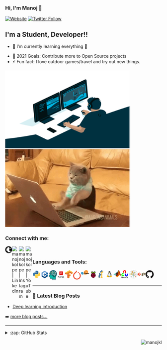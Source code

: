 ### Hi, I'm Manoj 👋

[![Website](https://img.shields.io/website?down_color=yellow&down_message=under%20construction&url=http%3A%2F%2Fmanojkolpe.mystrikingly.com%2F)](http://manojkolpe.mystrikingly.com/)
[![Twitter Follow](https://img.shields.io/twitter/follow/manojkolpe?style=social)](https://twitter.com/manojkolpe?s=08)

## I'm a Student, Developer!!

<!-- - 🔭 I just launched my first course: [Become A VS Code SuperHero!][course]! -->
- 🌱 I’m currently learning everything 🤣
<!-- - 👯 I’m looking to collaborate with other content creators -->
- 🥅 2021 Goals: Contribute more to Open Source projects
- ⚡ Fun fact: I love outdoor games/travel and try out new things.

<img src="https://github.com/Manojkl/Manojkl/blob/main/code.gif" width="400" height="250" /><img src="https://github.com/Manojkl/Manojkl/blob/main/cat_code.gif" width="400" height="250"/>

<!-- ### Spotify Playing 🎧

[<img src="https://now-playing-codestackr.vercel.app/api/spotify-playing" alt="codeSTACKr Spotify Playing" width="350" />](https://open.spotify.com/user/swyqyimdc12jajde4vpwd2x1b) -->

### Connect with me:

[<img align="left" alt="manojkolpe.mystrikingly.com" width="22px" src="https://raw.githubusercontent.com/iconic/open-iconic/master/svg/globe.svg" />][website]
[<img align="left" alt="manojkolpe | LinkedIn" width="22px" src="https://cdn.jsdelivr.net/npm/simple-icons@v3/icons/linkedin.svg" />][linkedin]
[<img align="left" alt="manojkolpe | Instagram" width="22px" src="https://cdn.jsdelivr.net/npm/simple-icons@v3/icons/instagram.svg" />][instagram]
[<img align="left" alt="manojkolpe | YouTube" width="22px" src="https://cdn.jsdelivr.net/npm/simple-icons@v3/icons/youtube.svg" />][youtube]
<!-- [<img align="left" alt="codeSTACKr | Twitter" width="22px" src="https://cdn.jsdelivr.net/npm/simple-icons@v3/icons/twitter.svg" />][twitter] -->


<br />

### Languages and Tools:

[<img align="left" alt="Python" width="26px" src="https://github.com/Manojkl/Manojkl/blob/main/python.png" />][python]
[<img align="left" alt="CPP" width="26px" src="https://github.com/Manojkl/Manojkl/blob/main/cpp.png" />][CPP]
[<img align="left" alt="AI" width="26px" src="https://github.com/Manojkl/Manojkl/blob/main/ai.png" />][AI]
[<img align="left" alt="AI" width="26px" src="https://github.com/Manojkl/Manojkl/blob/main/keras.png" />][KERAS]
[<img align="left" alt="AI" width="26px" src="https://github.com/Manojkl/Manojkl/blob/main/tensorflow.png" />][TENSORFLOW]
[<img align="left" alt="AI" width="26px" src="https://github.com/Manojkl/Manojkl/blob/main/torch.png" />][TORCH]
[<img align="left" alt="AI" width="26px" src="https://github.com/Manojkl/Manojkl/blob/main/scikit.png" />][SCIKIT]
[<img align="left" alt="AI" width="26px" src="https://github.com/Manojkl/Manojkl/blob/main/raspberrypi.png" />][RASPBERRYPI]
[<img align="left" alt="AI" width="26px" src="https://github.com/Manojkl/Manojkl/blob/main/pandas.jpg" />][PANDAS]
[<img align="left" alt="AI" width="26px" src="https://github.com/Manojkl/Manojkl/blob/main/linux.png" />][LINUX]
[<img align="left" alt="AI" width="26px" src="https://github.com/Manojkl/Manojkl/blob/main/matlab.jpg" />][MATLAB]
[<img align="left" alt="AI" width="26px" src="https://github.com/Manojkl/Manojkl/blob/main/opencv.png" />][OPENCV]
[<img align="left" alt="AI" width="26px" src="https://github.com/Manojkl/Manojkl/blob/main/matplotlib.png" />][MATPLOTLIB]

<!-- [<img align="left" alt="Visual Studio Code" width="26px" src="https://raw.githubusercontent.com/github/explore/80688e429a7d4ef2fca1e82350fe8e3517d3494d/topics/visual-studio-code/visual-studio-code.png" />][webdevplaylist]
[<img align="left" alt="HTML5" width="26px" src="https://raw.githubusercontent.com/github/explore/80688e429a7d4ef2fca1e82350fe8e3517d3494d/topics/html/html.png" />][webdevplaylist]
[<img align="left" alt="CSS3" width="26px" src="https://raw.githubusercontent.com/github/explore/80688e429a7d4ef2fca1e82350fe8e3517d3494d/topics/css/css.png" />][cssplaylist]
[<img align="left" alt="Sass" width="26px" src="https://raw.githubusercontent.com/github/explore/80688e429a7d4ef2fca1e82350fe8e3517d3494d/topics/sass/sass.png" />][cssplaylist]
[<img align="left" alt="JavaScript" width="26px" src="https://raw.githubusercontent.com/github/explore/80688e429a7d4ef2fca1e82350fe8e3517d3494d/topics/javascript/javascript.png" />][jsplaylist]
[<img align="left" alt="React" width="26px" src="https://raw.githubusercontent.com/github/explore/80688e429a7d4ef2fca1e82350fe8e3517d3494d/topics/react/react.png" />][reactplaylist]
[<img align="left" alt="Gatsby" width="26px" src="https://raw.githubusercontent.com/github/explore/e94815998e4e0713912fed477a1f346ec04c3da2/topics/gatsby/gatsby.png" />][webdevplaylist]
[<img align="left" alt="GraphQL" width="26px" src="https://raw.githubusercontent.com/github/explore/80688e429a7d4ef2fca1e82350fe8e3517d3494d/topics/graphql/graphql.png" />][webdevplaylist]
[<img align="left" alt="Node.js" width="26px" src="https://raw.githubusercontent.com/github/explore/80688e429a7d4ef2fca1e82350fe8e3517d3494d/topics/nodejs/nodejs.png" />][webdevplaylist]
[<img align="left" alt="Deno" width="26px" src="https://raw.githubusercontent.com/github/explore/361e2821e2dea67711cde99c9c40ed357061cf27/topics/deno/deno.png" />][webdevplaylist]
[<img align="left" alt="SQL" width="26px" src="https://raw.githubusercontent.com/github/explore/80688e429a7d4ef2fca1e82350fe8e3517d3494d/topics/sql/sql.png" />][webdevplaylist]
[<img align="left" alt="MySQL" width="26px" src="https://raw.githubusercontent.com/github/explore/80688e429a7d4ef2fca1e82350fe8e3517d3494d/topics/mysql/mysql.png" />][webdevplaylist]
[<img align="left" alt="MongoDB" width="26px" src="https://raw.githubusercontent.com/github/explore/80688e429a7d4ef2fca1e82350fe8e3517d3494d/topics/mongodb/mongodb.png" />][webdevplaylist] -->
[<img align="left" alt="Git" width="26px" src="https://raw.githubusercontent.com/github/explore/80688e429a7d4ef2fca1e82350fe8e3517d3494d/topics/git/git.png" />][webdevplaylist]
[<img align="left" alt="GitHub" width="26px" src="https://raw.githubusercontent.com/github/explore/78df643247d429f6cc873026c0622819ad797942/topics/github/github.png" />][webdevplaylist]
<!-- [<img align="left" alt="Terminal" width="26px" src="https://raw.githubusercontent.com/github/explore/80688e429a7d4ef2fca1e82350fe8e3517d3494d/topics/terminal/terminal.png" />][webdevplaylist] -->

<br />
<br />

---

### 📕 Latest Blog Posts

<!-- BLOG-POST-LIST:START -->
- [Deep learning introduction](http://manojkolpe.mystrikingly.com/)

<!-- BLOG-POST-LIST:END -->

➡️ [more blog posts...](http://manojkolpe.mystrikingly.com/)

---

<details>
  <summary>:zap: GitHub Stats</summary>

  <img align="left" alt="codeSTACKr's GitHub Stats" src="https://github-readme-stats.codestackr.vercel.app/api?username=Manojkl&show_icons=true&hide_border=true" />

</details>

<p align="right"> <img src="https://komarev.com/ghpvc/?username=manojkl" alt="manojkl" /> </p>

[website]: http://manojkolpe.mystrikingly.com/
<!-- [course]: http://vsCodeHero.com -->
[twitter]: http://manojkolpe.mystrikingly.com/
[youtube]: http://manojkolpe.mystrikingly.com/
[instagram]: http://manojkolpe.mystrikingly.com/
[linkedin]: https://​linkedin.com/in/manojkl/
[webdevplaylist]: ​linkedin.com/in/manojkl
[python]: https://en.wikipedia.org/wiki/Python_(programming_language)
[CPP]: https://en.wikipedia.org/wiki/C%2B%2B
[AI]: https://en.wikipedia.org/wiki/Artificial_intelligence
[KERAS]: https://en.wikipedia.org/wiki/Keras
[TENSORFLOW]: https://en.wikipedia.org/wiki/TensorFlow
[TORCH]: https://en.wikipedia.org/wiki/PyTorch
[SCIKIT]: https://en.wikipedia.org/wiki/Scikit-learn
[RASPBERRYPI]: https://en.wikipedia.org/wiki/Raspberry_Pi
[PANDAS]: https://en.wikipedia.org/wiki/Pandas_(software)
[LINUX]: https://en.wikipedia.org/wiki/Linux
[MATLAB]: https://en.wikipedia.org/wiki/MATLAB
[OPENCV]: https://en.wikipedia.org/wiki/OpenCV
[MATPLOTLIB]: https://en.wikipedia.org/wiki/Matplotlib
<!-- [jsplaylist]: https://www.youtube.com/playlist?list=PLkwxH9e_vrALRJKu7wfXby3MKeflhTu6B
[cssplaylist]: https://www.youtube.com/playlist?list=PLkwxH9e_vrALSdvZuEh6gqQdmDoDIoqz4
[reactplaylist]: https://www.youtube.com/playlist?list=PLkwxH9e_vrAK4TdffpxKY3QGyHCpxFcQ0 --> 
